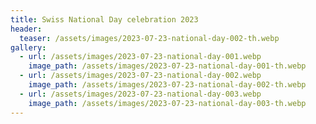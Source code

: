 ```yaml
---
title: Swiss National Day celebration 2023
header:
  teaser: /assets/images/2023-07-23-national-day-002-th.webp
gallery:
  - url: /assets/images/2023-07-23-national-day-001.webp
    image_path: /assets/images/2023-07-23-national-day-001-th.webp
  - url: /assets/images/2023-07-23-national-day-002.webp
    image_path: /assets/images/2023-07-23-national-day-002-th.webp
  - url: /assets/images/2023-07-23-national-day-003.webp
    image_path: /assets/images/2023-07-23-national-day-003-th.webp
---
```

